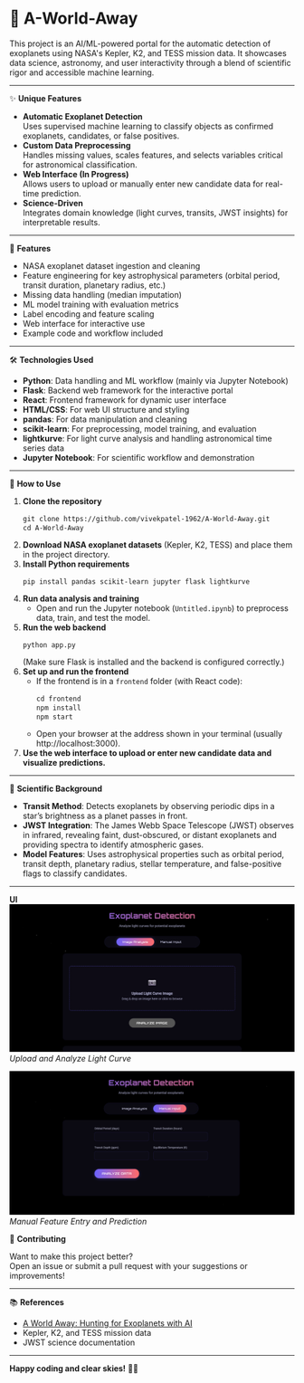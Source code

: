 # 🌌 A-World-Away

This project is an AI/ML-powered portal for the automatic detection of exoplanets using NASA's Kepler, K2, and TESS mission data. It showcases data science, astronomy, and user interactivity through a blend of scientific rigor and accessible machine learning.

---

✨ **Unique Features**

- **Automatic Exoplanet Detection**  
  Uses supervised machine learning to classify objects as confirmed exoplanets, candidates, or false positives.
- **Custom Data Preprocessing**  
  Handles missing values, scales features, and selects variables critical for astronomical classification.
- **Web Interface (In Progress)**  
  Allows users to upload or manually enter new candidate data for real-time prediction.
- **Science-Driven**  
  Integrates domain knowledge (light curves, transits, JWST insights) for interpretable results.

---

🚀 **Features**

- NASA exoplanet dataset ingestion and cleaning  
- Feature engineering for key astrophysical parameters (orbital period, transit duration, planetary radius, etc.)
- Missing data handling (median imputation)
- ML model training with evaluation metrics  
- Label encoding and feature scaling  
- Web interface for interactive use  
- Example code and workflow included

---

🛠️ **Technologies Used**

- **Python**: Data handling and ML workflow (mainly via Jupyter Notebook)
- **Flask**: Backend web framework for the interactive portal
- **React**: Frontend framework for dynamic user interface
- **HTML/CSS**: For web UI structure and styling
- **pandas**: For data manipulation and cleaning
- **scikit-learn**: For preprocessing, model training, and evaluation
- **lightkurve**: For light curve analysis and handling astronomical time series data
- **Jupyter Notebook**: For scientific workflow and demonstration

---

📖 **How to Use**

1. **Clone the repository**
    ```
    git clone https://github.com/vivekpatel-1962/A-World-Away.git
    cd A-World-Away
    ```
2. **Download NASA exoplanet datasets** (Kepler, K2, TESS) and place them in the project directory.
3. **Install Python requirements**
    ```
    pip install pandas scikit-learn jupyter flask lightkurve
    ```
4. **Run data analysis and training**
    - Open and run the Jupyter notebook (`Untitled.ipynb`) to preprocess data, train, and test the model.
5. **Run the web backend**
    ```
    python app.py
    ```
    (Make sure Flask is installed and the backend is configured correctly.)
6. **Set up and run the frontend**
    - If the frontend is in a `frontend` folder (with React code):
        ```
        cd frontend
        npm install
        npm start
        ```
    - Open your browser at the address shown in your terminal (usually http://localhost:3000).
7. **Use the web interface to upload or enter new candidate data and visualize predictions.**

---

🔬 **Scientific Background**

- **Transit Method**: Detects exoplanets by observing periodic dips in a star’s brightness as a planet passes in front.
- **JWST Integration**: The James Webb Space Telescope (JWST) observes in infrared, revealing faint, dust-obscured, or distant exoplanets and providing spectra to identify atmospheric gases.
- **Model Features**: Uses astrophysical properties such as orbital period, transit depth, planetary radius, stellar temperature, and false-positive flags to classify candidates.

---

**UI**
![Exoplanet Detection UI Screenshot](./image.png)
*Upload and Analyze Light Curve*

![Manual Entry Screenshot](./manual.png)
*Manual Feature Entry and Prediction*



🤝 **Contributing**

Want to make this project better?  
Open an issue or submit a pull request with your suggestions or improvements!

---

📚 **References**

- [A World Away: Hunting for Exoplanets with AI](https://www.spaceappschallenge.org/2025/challenges/a-world-away-hunting-for-exoplanets-with-ai/?tab=details)
- Kepler, K2, and TESS mission data
- JWST science documentation

---

**Happy coding and clear skies!** 🚀🔭

